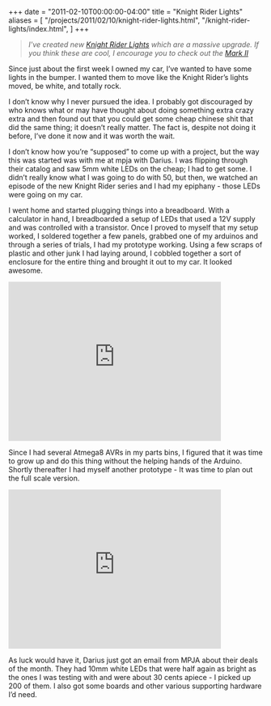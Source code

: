 +++
date = "2011-02-10T00:00:00-04:00"
title = "Knight Rider Lights"
aliases = [
  "/projects/2011/02/10/knight-rider-lights.html",
  "/knight-rider-lights/index.html",
]
+++

> *I've  created new [Knight Rider Lights](/projects/2011/02/10/knight-rider-mark-ii.html) which are a massive upgrade. If you think these are cool, I encourage you to check out the [Mark II](/projects/2011/02/10/knight-rider-mark-ii.html)*

Since just about the first week I owned my car, I’ve wanted to have some lights in the bumper. I wanted them to move like the Knight Rider’s lights moved, be white, and totally rock.

I don’t know why I never pursued the idea. I probably got discouraged by who knows what or may have thought about doing something extra crazy extra and then found out that you could get some cheap chinese shit that did the same thing; it doesn’t really matter. The fact is, despite not doing it before, I’ve done it now and it was worth the wait.

I don’t know how you’re “supposed” to come up with a project, but the way this was started was with me at mpja with Darius. I was flipping through their catalog and saw 5mm white LEDs on the cheap; I had to get some. I didn’t really know what I was going to do with 50, but then, we watched an episode of the new Knight Rider series and I had my epiphany - those LEDs were going on my car.

I went home and started plugging things into a breadboard. With a calculator in hand, I breadboarded a setup of LEDs that used a 12V supply and was controlled with a transistor. Once I proved to myself that my setup worked, I soldered together a few panels, grabbed one of my arduinos and through a series of trials, I had my prototype working. Using a few scraps of plastic and other junk I had laying around, I cobbled together a sort of enclosure for the entire thing and brought it out to my car. It looked awesome.

<iframe width="420" height="315" src="http://www.youtube.com/embed/s3-h9V2gjEY?rel=0" frameborder="0" allowfullscreen></iframe>

Since I had several Atmega8 AVRs in my parts bins, I figured that it was time to grow up and do this thing without the helping hands of the Arduino. Shortly thereafter I had myself another prototype - It was time to plan out the full scale version.

<iframe width="420" height="315" src="http://www.youtube.com/embed/f3X2IJZA37U?rel=0" frameborder="0" allowfullscreen></iframe>

As luck would have it, Darius just got an email from MPJA about their deals of the month. They had 10mm white LEDs that were half again as bright as the ones I was testing with and were about 30 cents apiece - I picked up 200 of them. I also got some boards and other various supporting hardware I’d need.
